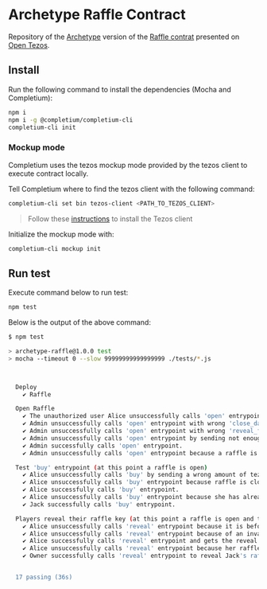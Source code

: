 # Archetype Raffle Contract

Repository of the [Archetype](https://archetype-lang.org/) version of the [Raffle contrat](https://opentezos.com/archetype/raffle-example/raffle-contract) presented on [Open Tezos](https://opentezos.com/).

## Install

Run the following command to install the dependencies (Mocha and Completium):

```bash
npm i
npm i -g @completium/completium-cli
completium-cli init
```

### Mockup mode

Completium uses the tezos mockup mode provided by the tezos client to execute contract locally.

Tell Completium where to find the tezos client with the following command:
```bash
completium-cli set bin tezos-client <PATH_TO_TEZOS_CLIENT>
```

> Follow these [instructions](https://assets.tqtezos.com/docs/setup/1-tezos-client/) to install the Tezos client

Initialize the mockup mode with:
```bash
completium-cli mockup init
```

## Run test

Execute command below to run test:

```bash
npm test
```

Below is the output of the above command:

```bash
$ npm test

> archetype-raffle@1.0.0 test
> mocha --timeout 0 --slow 99999999999999999 ./tests/*.js



  Deploy
    ✔ Raffle

  Open Raffle
    ✔ The unauthorized user Alice unsuccessfully calls 'open' entrypoint.
    ✔ Admin unsuccessfully calls 'open' entrypoint with wrong 'close_date'.
    ✔ Admin unsuccessfully calls 'open' entrypoint with wrong 'reveal_fee'.
    ✔ Admin unsuccessfully calls 'open' entrypoint by sending not enough tez to the contract.
    ✔ Admin successfully calls 'open' entrypoint.
    ✔ Admin unsuccessfully calls 'open' entrypoint because a raffle is already open.

  Test 'buy' entrypoint (at this point a raffle is open)
    ✔ Alice unsuccessfully calls 'buy' by sending a wrong amount of tez.
    ✔ Alice unsuccessfully calls 'buy' entrypoint because raffle is closed.
    ✔ Alice successfully calls 'buy' entrypoint.
    ✔ Alice unsuccessfully calls 'buy' entrypoint because she has already bought one.
    ✔ Jack successfully calls 'buy' entrypoint.

  Players reveal their raffle key (at this point a raffle is open and two players participated)
    ✔ Alice unsuccessfully calls 'reveal' entrypoint because it is before the 'close_date'.
    ✔ Alice unsuccessfully calls 'reveal' entrypoint because of an invalid chest key.
    ✔ Alice successfully calls 'reveal' entrypoint and gets the reveal fee.
    ✔ Alice unsuccessfully calls 'reveal' entrypoint because her raffle key is already revealed.
    ✔ Owner successfully calls 'reveal' entrypoint to reveal Jack's raffle key; jackpot is transferred.


  17 passing (36s)
```